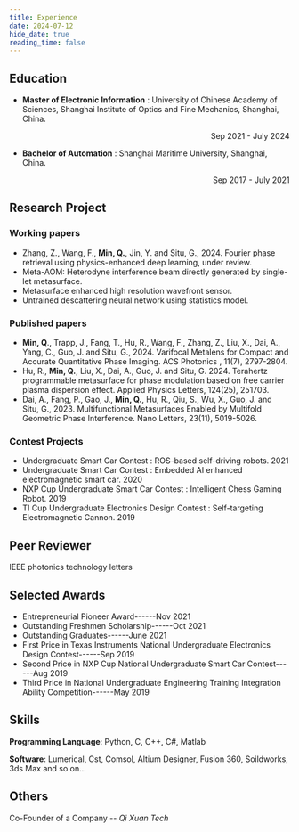```yaml
---
title: Experience
date: 2024-07-12
hide_date: true
reading_time: false
---
```


## Education

+ **Master of Electronic Information** : University of Chinese Academy of Sciences, Shanghai Institute of Optics and Fine Mechanics, Shanghai, China. 

  <p align="right">Sep 2021 - July 2024</p>

+ **Bachelor of Automation** : Shanghai Maritime University, Shanghai, China.

<p align="right">Sep 2017 - July 2021</p>

## Research Project

### Working papers

+ Zhang, Z., Wang, F., **Min, Q.**, Jin, Y. and Situ, G., 2024. Fourier phase retrieval using physics-enhanced deep learning, under review.
+ Meta-AOM: Heterodyne interference beam directly generated by single-let metasurface.
+ Metasurface enhanced high resolution wavefront sensor.
+ Untrained descattering neural network using statistics model.

### Published papers

+ **Min, Q**., Trapp, J., Fang, T., Hu, R., Wang, F., Zhang, Z., Liu, X., Dai, A., Yang, C., Guo, J. and Situ, G., 2024. Varifocal Metalens for Compact and Accurate Quantitative Phase Imaging. ACS Photonics , 11(7), 2797-2804.
+ Hu, R., **Min, Q.**, Liu, X., Dai, A., Guo, J. and Situ, G. 2024. Terahertz programmable metasurface for phase modulation based on free carrier plasma dispersion effect.  Applied Physics Letters, 124(25), 251703.
+ Dai, A., Fang, P., Gao, J., **Min, Q.**, Hu, R., Qiu, S., Wu, X., Guo, J. and Situ, G., 2023. Multifunctional Metasurfaces Enabled by Multifold Geometric Phase Interference. Nano Letters, 23(11), 5019-5026.

### Contest Projects

+ Undergraduate Smart Car Contest : ROS-based self-driving robots. 2021
+ Undergraduate Smart Car Contest : Embedded AI enhanced electromagnetic smart car. 2020
+ NXP Cup Undergraduate Smart Car Contest : Intelligent Chess Gaming Robot. 2019
+ TI Cup Undergraduate Electronics Design Contest : Self-targeting Electromagnetic Cannon. 2019

## Peer Reviewer

IEEE photonics technology letters

## Selected Awards

+ Entrepreneurial Pioneer Award------Nov 2021
+ Outstanding Freshmen Scholarship------Oct 2021
+ Outstanding Graduates------June 2021
+ First Price in Texas Instruments National Undergraduate Electronics Design Contest------Sep 2019
+ Second Price in NXP Cup National Undergraduate Smart Car Contest------Aug 2019
+ Third Price in National Undergraduate Engineering Training Integration Ability Competition------May 2019

## Skills

**Programming Language**: Python, C, C++, C#, Matlab

**Software**: Lumerical, Cst, Comsol, Altium Designer, Fusion 360, Soildworks, 3ds Max and so on...

## Others

Co-Founder of a Company -- *Qi Xuan Tech*

